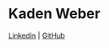 # Kaden Weber
[Linkedin](https://www.linkedin.com/in/kaden-weber/) | 
[GitHub](https://github.com/kaden-weber) 
